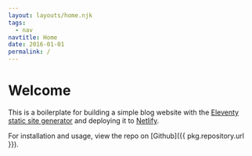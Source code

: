 ```yaml
---
layout: layouts/home.njk
tags:
  - nav
navtitle: Home
date: 2016-01-01
permalink: /
---
```


# Welcome

This is a boilerplate for building a simple blog website with the [Eleventy static site generator](https://www.11ty.io) and deploying it to [Netlify](https://www.netlify.com).

For installation and usage, view the repo on [Github]({{ pkg.repository.url }}).
